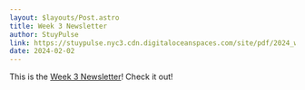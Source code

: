 ```yaml
---
layout: $layouts/Post.astro
title: Week 3 Newsletter
author: StuyPulse
link: https://stuypulse.nyc3.cdn.digitaloceanspaces.com/site/pdf/2024_week3.pdf
date: 2024-02-02
---
```


This is the [Week 3 Newsletter](https://stuypulse.nyc3.cdn.digitaloceanspaces.com/site/pdf/2024_week3.pdf)! Check it out!

